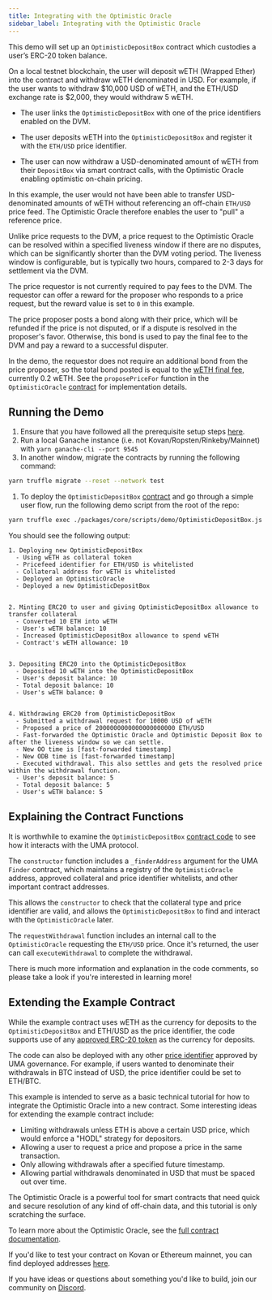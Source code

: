 ```yaml
---
title: Integrating with the Optimistic Oracle
sidebar_label: Integrating with the Optimistic Oracle
---
```


This demo will set up an `OptimisticDepositBox` contract which custodies a user’s ERC-20 token balance.

On a local testnet blockchain, the user will deposit wETH (Wrapped Ether) into the contract and withdraw wETH denominated in USD. For example, if the user wants to withdraw $10,000 USD of wETH, and the ETH/USD exchange rate is $2,000, they would withdraw 5 wETH.

* The user links the `OptimisticDepositBox` with one of the price identifiers enabled on the DVM.

* The user deposits wETH into the `OptimisticDepositBox` and register it with the `ETH/USD` price identifier.

* The user can now withdraw a USD-denominated amount of wETH from their `DepositBox` via smart contract calls, with the Optimistic Oracle enabling optimistic on-chain pricing.

In this example, the user would not have been able to transfer USD-denominated amounts of wETH without referencing an off-chain `ETH/USD` price feed. The Optimistic Oracle therefore enables the user to "pull" a reference price.

Unlike price requests to the DVM, a price request to the Optimistic Oracle can be resolved within a specified liveness window if there are no disputes, which can be significantly shorter than the DVM voting period. The liveness window is configurable, but is typically two hours, compared to 2-3 days for settlement via the DVM.

The price requestor is not currently required to pay fees to the DVM. The requestor can offer a reward for the proposer who responds to a price request, but the reward value is set to `0` in this example.

The price proposer posts a bond along with their price, which will be refunded if the price is not disputed, or if a dispute is resolved in the proposer's favor. Otherwise, this bond is used to pay the final fee to the DVM and pay a reward to a successful disputer.

In the demo, the requestor does not require an additional bond from the price proposer, so the total bond posted is equal to the [wETH final fee](uma-tokenholders/approved-collateral-currencies.md), currently 0.2 wETH. See the `proposePriceFor` function in the `OptimisticOracle` [contract](https://docs-git-doc-updates-uma.vercel.app/contracts/oracle/implementation/OptimisticOracle) for implementation details.

## Running the Demo

1. Ensure that you have followed all the prerequisite setup steps [here](developers/setup.md).
2. Run a local Ganache instance (i.e. not Kovan/Ropsten/Rinkeby/Mainnet) with `yarn ganache-cli --port 9545`
3. In another window, migrate the contracts by running the following command:

```bash
yarn truffle migrate --reset --network test
```

1. To deploy the `OptimisticDepositBox` [contract](https://github.com/UMAprotocol/protocol/blob/master/packages/core/contracts/financial-templates/demo/OptimisticDepositBox.sol) and go through a simple user flow, run the following demo script from the root of the repo:

```bash
yarn truffle exec ./packages/core/scripts/demo/OptimisticDepositBox.js --network test
```

You should see the following output:

```
1. Deploying new OptimisticDepositBox
  - Using wETH as collateral token
  - Pricefeed identifier for ETH/USD is whitelisted
  - Collateral address for wETH is whitelisted
  - Deployed an OptimisticOracle
  - Deployed a new OptimisticDepositBox


2. Minting ERC20 to user and giving OptimisticDepositBox allowance to transfer collateral
  - Converted 10 ETH into wETH
  - User's wETH balance: 10
  - Increased OptimisticDepositBox allowance to spend wETH
  - Contract's wETH allowance: 10


3. Depositing ERC20 into the OptimisticDepositBox
  - Deposited 10 wETH into the OptimisticDepositBox
  - User's deposit balance: 10
  - Total deposit balance: 10
  - User's wETH balance: 0


4. Withdrawing ERC20 from OptimisticDepositBox
  - Submitted a withdrawal request for 10000 USD of wETH
  - Proposed a price of 2000000000000000000000 ETH/USD
  - Fast-forwarded the Optimistic Oracle and Optimistic Deposit Box to after the liveness window so we can settle.
  - New OO time is [fast-forwarded timestamp]
  - New ODB time is [fast-forwarded timestamp]
  - Executed withdrawal. This also settles and gets the resolved price within the withdrawal function.
  - User's deposit balance: 5
  - Total deposit balance: 5
  - User's wETH balance: 5
```

## Explaining the Contract Functions

It is worthwhile to examine the `OptimisticDepositBox` [contract code](https://github.com/UMAprotocol/protocol/blob/master/packages/core/contracts/financial-templates/demo/OptimisticDepositBox.sol) to see how it interacts with the UMA protocol.

The `constructor` function includes a `_finderAddress` argument for the UMA `Finder` contract, which maintains a registry of the `OptimisticOracle` address, approved collateral and price identifier whitelists, and other important contract addresses.

This allows the `constructor` to check that the collateral type and price identifier are valid, and allows the `OptimisticDepositBox` to find and interact with the `OptimisticOracle` later.

The `requestWithdrawal` function includes an internal call to the `OptimisticOracle` requesting the `ETH/USD` price. Once it's returned, the user can call `executeWithdrawal` to complete the withdrawal.

There is much more information and explanation in the code comments, so please take a look if you're interested in learning more!

## Extending the Example Contract

While the example contract uses wETH as the currency for deposits to the `OptimisticDepositBox` and ETH/USD as the price identifier, the code supports use of any [approved ERC-20 token](uma-tokenholders/approved-collateral-currencies.md) as the currency for deposits.

The code can also be deployed with any other [price identifier](uma-tokenholders/approved-price-identifiers.md) approved by UMA governance. For example, if users wanted to denominate their withdrawals in BTC instead of USD, the price identifier could be set to ETH/BTC.

This example is intended to serve as a basic technical tutorial for how to integrate the Optimistic Oracle into a new contract. Some interesting ideas for extending the example contract include:

- Limiting withdrawals unless ETH is above a certain USD price, which would enforce a "HODL" strategy for depositors.
- Allowing a user to request a price and propose a price in the same transaction.
- Only allowing withdrawals after a specified future timestamp.
- Allowing partial withdrawals denominated in USD that must be spaced out over time.

The Optimistic Oracle is a powerful tool for smart contracts that need quick and secure resolution of any kind of off-chain data, and this tutorial is only scratching the surface.

To learn more about the Optimistic Oracle, see the [full contract documentation](https://docs-git-doc-updates-uma.vercel.app/contracts/Contracts).

If you'd like to test your contract on Kovan or Ethereum mainnet, you can find deployed addresses [here](https://docs.umaproject.org/dev-ref/addresses).

If you have ideas or questions about something you'd like to build, join our community on [Discord](https://discord.com/invite/jsb9XQJ).
